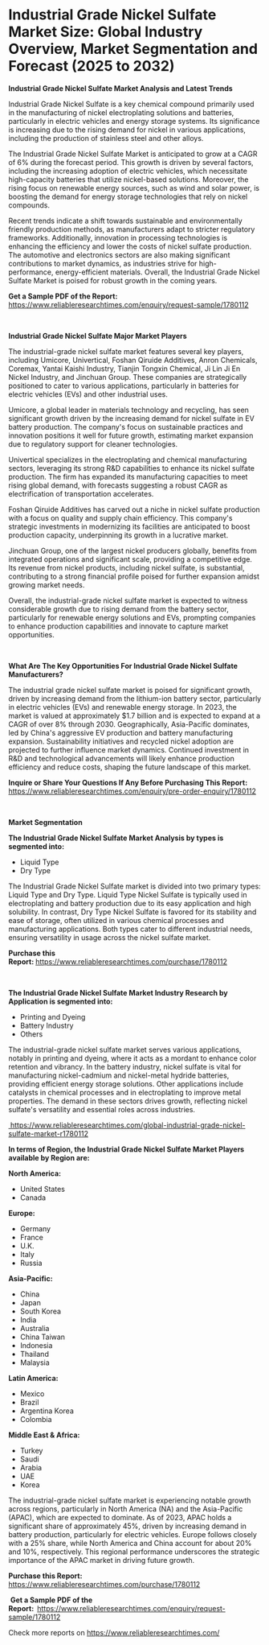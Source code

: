 <p><h1>Industrial Grade Nickel Sulfate Market Size: Global Industry Overview, Market Segmentation and Forecast (2025 to 2032)</h1></p><p><strong>Industrial Grade Nickel Sulfate Market Analysis and Latest Trends</strong></p>
<p><p>Industrial Grade Nickel Sulfate is a key chemical compound primarily used in the manufacturing of nickel electroplating solutions and batteries, particularly in electric vehicles and energy storage systems. Its significance is increasing due to the rising demand for nickel in various applications, including the production of stainless steel and other alloys.</p><p>The Industrial Grade Nickel Sulfate Market is anticipated to grow at a CAGR of 6% during the forecast period. This growth is driven by several factors, including the increasing adoption of electric vehicles, which necessitate high-capacity batteries that utilize nickel-based solutions. Moreover, the rising focus on renewable energy sources, such as wind and solar power, is boosting the demand for energy storage technologies that rely on nickel compounds.</p><p>Recent trends indicate a shift towards sustainable and environmentally friendly production methods, as manufacturers adapt to stricter regulatory frameworks. Additionally, innovation in processing technologies is enhancing the efficiency and lower the costs of nickel sulfate production. The automotive and electronics sectors are also making significant contributions to market dynamics, as industries strive for high-performance, energy-efficient materials. Overall, the Industrial Grade Nickel Sulfate Market is poised for robust growth in the coming years.</p></p>
<p><strong>Get a Sample PDF of the Report:&nbsp;</strong> <a href="https://www.reliableresearchtimes.com/enquiry/request-sample/1780112?utm_campaign=3183&utm_medium=2&utm_source=Github&utm_content=ia&utm_term=25032025&utm_id=industrial-grade-nickel-sulfate">https://www.reliableresearchtimes.com/enquiry/request-sample/1780112</a></p>
<p>&nbsp;</p>
<p><strong>Industrial Grade Nickel Sulfate Major Market Players</strong></p>
<p><p>The industrial-grade nickel sulfate market features several key players, including Umicore, Univertical, Foshan Qiruide Additives, Anron Chemicals, Coremax, Yantai Kaishi Industry, Tianjin Tongxin Chemical, Ji Lin Ji En Nickel Industry, and Jinchuan Group. These companies are strategically positioned to cater to various applications, particularly in batteries for electric vehicles (EVs) and other industrial uses.</p><p>Umicore, a global leader in materials technology and recycling, has seen significant growth driven by the increasing demand for nickel sulfate in EV battery production. The company's focus on sustainable practices and innovation positions it well for future growth, estimating market expansion due to regulatory support for cleaner technologies.</p><p>Univertical specializes in the electroplating and chemical manufacturing sectors, leveraging its strong R&D capabilities to enhance its nickel sulfate production. The firm has expanded its manufacturing capacities to meet rising global demand, with forecasts suggesting a robust CAGR as electrification of transportation accelerates.</p><p>Foshan Qiruide Additives has carved out a niche in nickel sulfate production with a focus on quality and supply chain efficiency. This company's strategic investments in modernizing its facilities are anticipated to boost production capacity, underpinning its growth in a lucrative market.</p><p>Jinchuan Group, one of the largest nickel producers globally, benefits from integrated operations and significant scale, providing a competitive edge. Its revenue from nickel products, including nickel sulfate, is substantial, contributing to a strong financial profile poised for further expansion amidst growing market needs.</p><p>Overall, the industrial-grade nickel sulfate market is expected to witness considerable growth due to rising demand from the battery sector, particularly for renewable energy solutions and EVs, prompting companies to enhance production capabilities and innovate to capture market opportunities.</p></p>
<p>&nbsp;</p>
<p><strong>What Are The Key Opportunities For Industrial Grade Nickel Sulfate Manufacturers?</strong></p>
<p><p>The industrial grade nickel sulfate market is poised for significant growth, driven by increasing demand from the lithium-ion battery sector, particularly in electric vehicles (EVs) and renewable energy storage. In 2023, the market is valued at approximately $1.7 billion and is expected to expand at a CAGR of over 8% through 2030. Geographically, Asia-Pacific dominates, led by China's aggressive EV production and battery manufacturing expansion. Sustainability initiatives and recycled nickel adoption are projected to further influence market dynamics. Continued investment in R&D and technological advancements will likely enhance production efficiency and reduce costs, shaping the future landscape of this market.</p></p>
<p><strong>Inquire or Share Your Questions If Any Before Purchasing This Report:</strong> <a href="https://www.reliableresearchtimes.com/enquiry/pre-order-enquiry/1780112?utm_campaign=3183&utm_medium=2&utm_source=Github&utm_content=ia&utm_term=25032025&utm_id=industrial-grade-nickel-sulfate">https://www.reliableresearchtimes.com/enquiry/pre-order-enquiry/1780112</a></p>
<p>&nbsp;</p>
<p><strong>Market Segmentation</strong></p>
<p><strong>The Industrial Grade Nickel Sulfate Market Analysis by types is segmented into:</strong></p>
<p><ul><li>Liquid Type</li><li>Dry Type</li></ul></p>
<p><p>The Industrial Grade Nickel Sulfate market is divided into two primary types: Liquid Type and Dry Type. Liquid Type Nickel Sulfate is typically used in electroplating and battery production due to its easy application and high solubility. In contrast, Dry Type Nickel Sulfate is favored for its stability and ease of storage, often utilized in various chemical processes and manufacturing applications. Both types cater to different industrial needs, ensuring versatility in usage across the nickel sulfate market.</p></p>
<p><strong>Purchase this Report:&nbsp;</strong><a href="https://www.reliableresearchtimes.com/purchase/1780112?utm_campaign=3183&utm_medium=2&utm_source=Github&utm_content=ia&utm_term=25032025&utm_id=industrial-grade-nickel-sulfate">https://www.reliableresearchtimes.com/purchase/1780112</a></p>
<p>&nbsp;</p>
<p><strong>The Industrial Grade Nickel Sulfate Market Industry Research by Application is segmented into:</strong></p>
<p><ul><li>Printing and Dyeing</li><li>Battery Industry</li><li>Others</li></ul></p>
<p><p>The industrial-grade nickel sulfate market serves various applications, notably in printing and dyeing, where it acts as a mordant to enhance color retention and vibrancy. In the battery industry, nickel sulfate is vital for manufacturing nickel-cadmium and nickel-metal hydride batteries, providing efficient energy storage solutions. Other applications include catalysts in chemical processes and in electroplating to improve metal properties. The demand in these sectors drives growth, reflecting nickel sulfate's versatility and essential roles across industries.</p></p>
<p><a href="https://www.reliableresearchtimes.com/global-industrial-grade-nickel-sulfate-market-r1780112?utm_campaign=3183&utm_medium=2&utm_source=Github&utm_content=ia&utm_term=25032025&utm_id=industrial-grade-nickel-sulfate">&nbsp;https://www.reliableresearchtimes.com/global-industrial-grade-nickel-sulfate-market-r1780112</a></p>
<p><strong>In terms of Region, the Industrial Grade Nickel Sulfate Market Players available by Region are:</strong></p>
<p>
    <p> <strong> North America: </strong>
        <ul>
            <li>United States</li>
            <li>Canada</li>
        </ul>
        </p> 
    <p> <strong> Europe: </strong>
        <ul>
            <li>Germany</li>
            <li>France</li>
            <li>U.K.</li>
            <li>Italy</li>
            <li>Russia</li>
        </ul>
        </p> 
    <p> <strong> Asia-Pacific: </strong>
        <ul>
            <li>China</li>
            <li>Japan</li>
            <li>South Korea</li>
            <li>India</li>
            <li>Australia</li>
            <li>China Taiwan</li>
            <li>Indonesia</li>
            <li>Thailand</li>
            <li>Malaysia</li>
        </ul>
        </p> 
    <p> <strong> Latin America: </strong>
        <ul>
            <li>Mexico</li>
            <li>Brazil</li>
            <li>Argentina Korea</li>
            <li>Colombia</li>
        </ul>
        </p> 
    <p> <strong> Middle East & Africa: </strong>
        <ul>
            <li>Turkey</li>
            <li>Saudi</li>
            <li>Arabia</li>
            <li>UAE</li>
            <li>Korea</li>
        </ul>
    </p>
    </p>
<p><p>The industrial-grade nickel sulfate market is experiencing notable growth across regions, particularly in North America (NA) and the Asia-Pacific (APAC), which are expected to dominate. As of 2023, APAC holds a significant share of approximately 45%, driven by increasing demand in battery production, particularly for electric vehicles. Europe follows closely with a 25% share, while North America and China account for about 20% and 10%, respectively. This regional performance underscores the strategic importance of the APAC market in driving future growth.</p></p>
<p><strong>Purchase this Report: </strong><a href="https://www.reliableresearchtimes.com/purchase/1780112?utm_campaign=3183&utm_medium=2&utm_source=Github&utm_content=ia&utm_term=25032025&utm_id=industrial-grade-nickel-sulfate">https://www.reliableresearchtimes.com/purchase/1780112</a></p>
<p>&nbsp;<strong>Get a Sample PDF of the Report:&nbsp;&nbsp;</strong><a href="https://www.reliableresearchtimes.com/enquiry/request-sample/1780112?utm_campaign=3183&utm_medium=2&utm_source=Github&utm_content=ia&utm_term=25032025&utm_id=industrial-grade-nickel-sulfate">https://www.reliableresearchtimes.com/enquiry/request-sample/1780112</a></p>
<p><strong></strong></p>
<p>Check more reports on <a href="https://www.reliableresearchtimes.com/?utm_campaign=3183&utm_medium=2&utm_source=Github&utm_content=ia&utm_term=25032025&utm_id=industrial-grade-nickel-sulfate">https://www.reliableresearchtimes.com/</a></p>